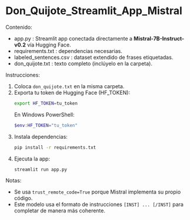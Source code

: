 Don_Quijote_Streamlit_App_Mistral
=================================

Contenido:
- app.py : Streamlit app conectada directamente a **Mistral-7B-Instruct-v0.2** vía Hugging Face.
- requirements.txt : dependencias necesarias.
- labeled_sentences.csv : dataset extendido de frases etiquetadas.
- don_quijote.txt : texto completo (inclúyelo en la carpeta).

Instrucciones:
1. Coloca `don_quijote.txt` en la misma carpeta.
2. Exporta tu token de Hugging Face (HF_TOKEN):
   ```bash
   export HF_TOKEN=tu_token
   ```
   En Windows PowerShell:
   ```powershell
   $env:HF_TOKEN="tu_token"
   ```
3. Instala dependencias:
   ```bash
   pip install -r requirements.txt
   ```
4. Ejecuta la app:
   ```bash
   streamlit run app.py
   ```

Notas:
- Se usa `trust_remote_code=True` porque Mistral implementa su propio código.
- Este modelo usa el formato de instrucciones `[INST] ... [/INST]` para completar de manera más coherente.
